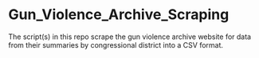 # Gun_Violence_Archive_Scraping
The script(s) in this repo scrape the gun violence archive website for data from their summaries by congressional district into a CSV format.
